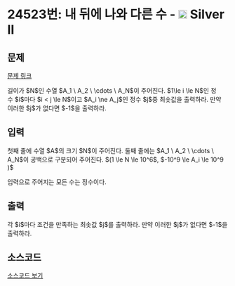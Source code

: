 # 24523번: 내 뒤에 나와 다른 수 - <img src="https://static.solved.ac/tier_small/9.svg" style="height:20px" /> Silver II

<!-- performance -->

<!-- 문제 제출 후 깃허브에 푸시를 했을 때 제출한 코드의 성능이 입력될 공간입니다.-->

<!-- end -->

## 문제

[문제 링크](https://boj.kr/24523)


<p>길이가 $N$인 수열 $A_1 \ A_2 \ \cdots&nbsp;\ A_N$이 주어진다. $1\le i \le N$인 정수&nbsp;$i$마다 $i &lt; j \le N$이고 $A_i \ne A_j$인 정수 $j$중 최솟값을 출력하라. 만약 이러한 $j$가 없다면 $-1$을 출력하라.</p>



## 입력


<p>첫째 줄에 수열 $A$의 크기 $N$이 주어진다. 둘째 줄에는 $A_1 \ A_2 \ \cdots&nbsp;\ A_N$이 공백으로 구분되어 주어진다. $(1 \le N \le 10^6$, $-10^9 \le A_i \le 10^9 )$</p>

<p>입력으로 주어지는 모든 수는 정수이다.</p>



## 출력


<p>각 $i$마다 조건을 만족하는 최솟값 $j$를 출력하라. 만약 이러한 $j$가 없다면 $-1$을 출력하라.</p>



## 소스코드

[소스코드 보기](Main.java)